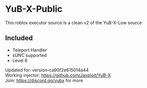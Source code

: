 # YuB-X-Public
This roblox executor source is a clean v2 of the YuB-X-Low source  
## Included
- Teleport Handler  
- sUNC supported  
- Level 8

Updated for: version-ca90f2e615014a44  
Working injector: https://github.com/Jaxploit/YuB-X  
Join: https://discord.gg/yubx for more
